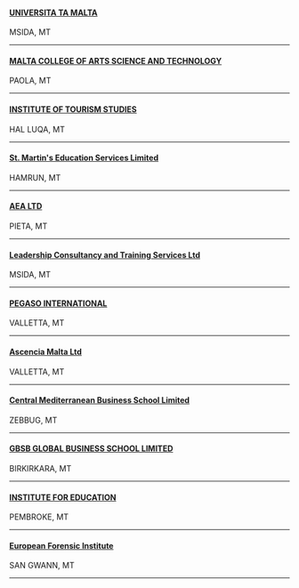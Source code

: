 <h4>
  <a href="//www.um.edu.mt">
    UNIVERSITA TA MALTA
  </a>
</h4>
MSIDA, MT

---
<h4>
  <a href="//www.mcast.edu.mt">
    MALTA COLLEGE OF ARTS SCIENCE AND TECHNOLOGY
  </a>
</h4>
PAOLA, MT

---
<h4>
  <a href="//www.its.edu.mt">
    INSTITUTE OF TOURISM STUDIES
  </a>
</h4>
HAL LUQA, MT

---
<h4>
  <a href="//www.stmartins.edu">
    St. Martin's Education Services Limited
  </a>
</h4>
HAMRUN, MT

---
<h4>
  <a href="//www.aea.academy">
    AEA LTD
  </a>
</h4>
PIETA, MT

---
<h4>
  <a href="//www.maltaleadershipinstitute.com">
    Leadership Consultancy and Training Services Ltd
  </a>
</h4>
MSIDA, MT

---
<h4>
  <a href="//www.pegasointernational.eu">
    PEGASO INTERNATIONAL
  </a>
</h4>
VALLETTA, MT

---
<h4>
  <a href="https://www.ascencia-international.com/">
    Ascencia Malta Ltd
  </a>
</h4>
VALLETTA, MT

---
<h4>
  <a href="https://cmbs.edu.mt/">
    Central Mediterranean Business School Limited
  </a>
</h4>
ZEBBUG, MT

---
<h4>
  <a href="//www.global-business-school.org">
    GBSB GLOBAL BUSINESS SCHOOL LIMITED
  </a>
</h4>
BIRKIRKARA, MT

---
<h4>
  <a href="http://education.gov.mt/en/Pages/educ.aspx">
    INSTITUTE FOR EDUCATION
  </a>
</h4>
PEMBROKE, MT

---
<h4>
  <a href="//www.eufor.eu">
    European Forensic Institute
  </a>
</h4>
SAN GWANN, MT

---